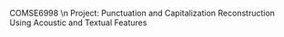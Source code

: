 COMSE6998 \n
Project: Punctuation and Capitalization Reconstruction Using Acoustic and Textual Features 
